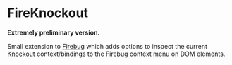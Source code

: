 FireKnockout
============

**Extremely preliminary version.**

Small extension to [Firebug](https://getfirebug.com/) which adds options to inspect the current
[Knockout](http://knockoutjs.com/) context/bindings to the Firebug context menu on DOM elements.
